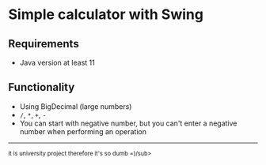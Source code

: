 # Simple calculator with Swing
## Requirements
* Java version at least 11  
## Functionality
* Using BigDecimal (large numbers)
* `/`, `*`, `+`, `-`
* You can start with negative number, but you can't enter a negative number when performing an operation
***
<sub>it is university project therefore it's so dumb =)/sub>